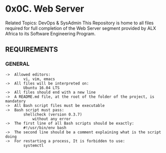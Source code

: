 # 0x0C. Web Server
Related Topics: DevOps & SysAdmin
	This Repository is home to all files required for full completion of the Web Server segment provided by ALX Africa to its Software Engineering Program.

## REQUIREMENTS

### GENERAL

	->	Allowed editors:
			vi, vim, emacs
	->	All files will be interpreted on:
			Ubuntu 16.04 LTS
	->	All files should end with a new line
	->	A README.md file, at the root of the folder of the project, is mandatory
	->	All Bash script files must be executable
	->	Bash script must pass:
			shellcheck (version 0.3.7)
				without any error
	->	The first line of all Bash scripts should be exactly:
			#!/usr/bin/env bash
	->	The second line should be a comment explaining what is the script doing
	->	For restarting a process, It is forbidden to use:
			systemctl
